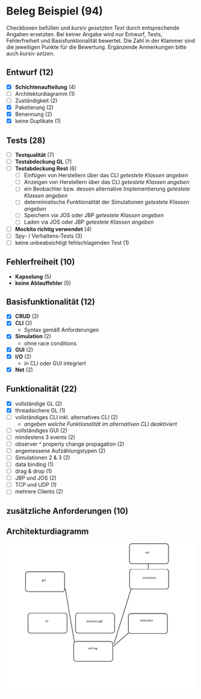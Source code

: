 # Beleg Beispiel (94)
Checkboxen befüllen und _kursiv gesetzten Text_ durch entsprechende Angaben ersetzten.
Bei keiner Angabe wird nur Entwurf, Tests, Fehlerfreiheit und Basisfunktionalität bewertet.
Die Zahl in der Klammer sind die jeweiligen Punkte für die Bewertung.
Ergänzende Anmerkungen bitte auch _kursiv setzen_.

## Entwurf (12)
- [x] **Schichtenaufteilung** (4)
- [ ] Architekturdiagramm (1)
- [ ] Zuständigkeit (2)
- [x] Paketierung (2)
- [x] Benennung (2)
- [x] keine Duplikate (1)

## Tests (28)
- [ ] **Testqualität** (7)
- [ ] **Testabdeckung GL** (7)
- [ ] **Testabdeckung Rest** (6)
  - [ ] Einfügen von Herstellern über das CLI _getestete Klassen angeben_
  - [ ] Anzeigen von Herstellern über das CLI _getestete Klassen angeben_
  - [ ] ein Beobachter bzw. dessen alternative Implementierung _getestete Klassen angeben_
  - [ ] deterministische Funktionalität der Simulationen _getestete Klassen angeben_
  - [ ] Speichern via JOS oder JBP _getestete Klassen angeben_
  - [ ] Laden via JOS oder JBP _getestete Klassen angeben_
- [ ] **Mockito richtig verwendet** (4)
- [ ] Spy- / Verhaltens-Tests (3)
- [ ] keine unbeabsichtigt fehlschlagenden Test (1)

## Fehlerfreiheit (10)
- **Kapselung** (5)
- **keine Ablauffehler** (5)

## Basisfunktionalität (12)
- [x] **CRUD** (2)
- [x] **CLI** (2)
  * Syntax gemäß Anforderungen
- [x] **Simulation** (2)
  * ohne race conditions
- [x] **GUI** (2)
- [x] **I/O** (2)
  * in CLI oder GUI integriert
- [x] **Net** (2)

## Funktionalität (22)
- [x] vollständige GL (2)
- [x] threadsichere GL (1)
- [ ] vollständiges CLI inkl. alternatives CLI (2)
  * _angeben welche Funktionalität im alternativen CLI deaktiviert_
- [ ] vollständiges GUI (2)
- [ ] mindestens 3 events (2)
- [ ] observer ^ property change propagation (2)
- [ ] angemessene Aufzählungstypen (2)
- [ ] Simulationen 2 & 3 (2)
- [ ] data binding (1)
- [ ] drag & drop (1)
- [ ] JBP und JOS (2)
- [ ] TCP und UDP (1)
- [ ] mehrere Clients (2)

## zusätzliche Anforderungen (10)

## Architekturdiagramm
![Architekturdiagramm](architecture.png)
